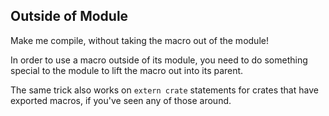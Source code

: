 ﻿## Outside of Module

Make me compile, without taking the macro out of the module!

<div class="hint">
  In order to use a macro outside of its module, you need to do something special to the module to lift the macro out into its parent.

  The same trick also works on `extern crate` statements for crates that have exported macros, if you've seen any of those around.
</div>
